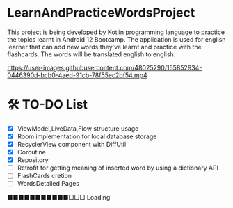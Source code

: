 # LearnAndPracticeWordsProject

This project is being developed by Kotlin programming language to practice the topics learnt in Android 12 Bootcamp.
The application is used for english learner that can add new words they've learnt and practice with the flashcards. The words will be translated english to english.


https://user-images.githubusercontent.com/48025290/155852934-0446390d-bcb0-4aed-91cb-78f55ec2bf54.mp4


# 🛠️ TO-DO List

- [x] ViewModel,LiveData,Flow structure usage
- [x] Room implementation for local database storage
- [x] RecyclerView component with DiffUtil
- [x] Coroutine
- [x] Repository
- [ ] Retrofit for getting meaning of inserted word by using a dictionary API
- [ ] FlashCards cretion
- [ ] WordsDetailed Pages

■■■■■■■■■■■□□□  Loading




